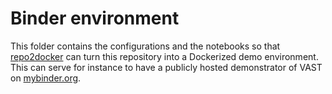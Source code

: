 # Binder environment

This folder contains the configurations and the notebooks so that
[repo2docker](https://github.com/jupyterhub/repo2docker) can turn this
repository into a Dockerized demo environment. This can serve for instance to
have a publicly hosted demonstrator of VAST on
[mybinder.org](https://mybinder.org/).
